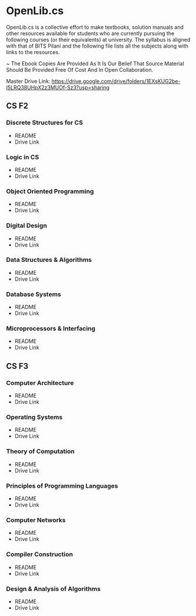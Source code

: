# OpenLib.cs
OpenLib.cs is a collective effort to make textbooks, solution manuals and other resources available for students who are currently pursuing the following courses (or their equivalents) at university. The syllabus is aligned with that of BITS Pilani and the following file lists all the subjects along with links to the resources. 

~ The Ebook Copies Are Provided As It Is Our Belief That Source Material Should Be Provided Free Of Cost And In Open Collaboration. 

Master Drive Link: https://drive.google.com/drive/folders/1EXsKUG2be-I5LRQ38UHpX2z3MUOf-Sz3?usp=sharing 

## CS F2
### Discrete Structures for CS
  - README
  - Drive Link
### Logic in CS
  - README
  - Drive Link
### Object Oriented Programming
  - README
  - Drive Link
### Digital Design
  - README
  - Drive Link
### Data Structures & Algorithms
  - README
  - Drive Link
### Database Systems
  - README
  - Drive Link
### Microprocessors & Interfacing
  - README
  - Drive Link

## CS F3
### Computer Architecture
  - README
  - Drive Link
### Operating Systems
  - README
  - Drive Link
### Theory of Computation
  - README
  - Drive Link
### Principles of Programming Languages
  - README
  - Drive Link
### Computer Networks
  - README
  - Drive Link
### Compiler Construction
  - README
  - Drive Link
### Design & Analysis of Algorithms
  - README
  - Drive Link
